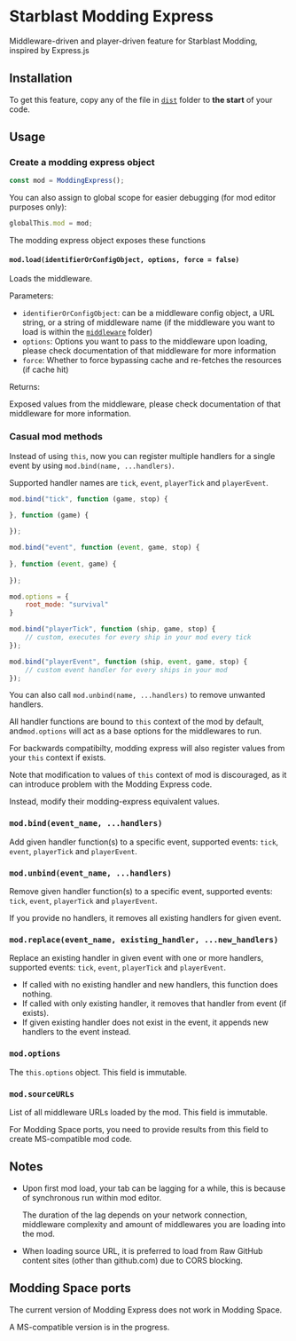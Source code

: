 # Starblast Modding Express
Middleware-driven and player-driven feature for Starblast Modding, inspired by Express.js

## Installation
To get this feature, copy any of the file in [`dist`](./dist) folder to **the start** of your code.
## Usage
### Create a modding express object
```js
const mod = ModdingExpress();
```

You can also assign to global scope for easier debugging (for mod editor purposes only):
```js
globalThis.mod = mod;
```

The modding express object exposes these functions
#### `mod.load(identifierOrConfigObject, options, force = false)`
Loads the middleware.

Parameters:
- `identifierOrConfigObject`: can be a middleware config object, a URL string, or a string of middleware name (if the middleware you want to load is within the [`middleware`](./middleware) folder)
- `options`: Options you want to pass to the middleware upon loading, please check documentation of that middleware for more information
- `force`: Whether to force bypassing cache and re-fetches the resources (if cache hit)

Returns:

Exposed values from the middleware, please check documentation of that middleware for more information.

### Casual mod methods
Instead of using `this`, now you can register multiple handlers for a single event by using `mod.bind(name, ...handlers)`.

Supported handler names are `tick`, `event`, `playerTick` and `playerEvent`.

```js
mod.bind("tick", function (game, stop) {
	
}, function (game) {

});

mod.bind("event", function (event, game, stop) {
	
}, function (event, game) {
	
});

mod.options = {
	root_mode: "survival"
}

mod.bind("playerTick", function (ship, game, stop) {
	// custom, executes for every ship in your mod every tick
});

mod.bind("playerEvent", function (ship, event, game, stop) {
	// custom event handler for every ships in your mod
});
```
You can also call `mod.unbind(name, ...handlers)` to remove unwanted handlers.

All handler functions are bound to `this` context of the mod by default, and`mod.options` will act as a base options for the middlewares to run.

For backwards compatibilty, modding express will also register values from your `this` context if exists.

Note that modification to values of `this` context of mod is discouraged, as it can introduce problem with the Modding Express code.

Instead, modify their modding-express equivalent values.

### `mod.bind(event_name, ...handlers)`
Add given handler function(s) to a specific event, supported events: `tick`, `event`, `playerTick` and `playerEvent`.

### `mod.unbind(event_name, ...handlers)`
Remove given handler function(s) to a specific event, supported events: `tick`, `event`, `playerTick` and `playerEvent`.

If you provide no handlers, it removes all existing handlers for given event.
### `mod.replace(event_name, existing_handler, ...new_handlers)`
Replace an existing handler in given event with one or more handlers, supported events: `tick`, `event`, `playerTick` and `playerEvent`.

- If called with no existing handler and new handlers, this function does nothing.
- If called with only existing handler, it removes that handler from event (if exists).
- If given existing handler does not exist in the event, it appends new handlers to the event instead.

### `mod.options`
The `this.options` object. This field is immutable.

### `mod.sourceURLs`
List of all middleware URLs loaded by the mod. This field is immutable.

For Modding Space ports, you need to provide results from this field to create MS-compatible mod code.

## Notes
- Upon first mod load, your tab can be lagging for a while, this is because of synchronous run within mod editor.

	The duration of the lag depends on your network connection, middleware complexity and amount of middlewares you are loading into the mod.
- When loading source URL, it is preferred to load from Raw GitHub content sites (other than github.com) due to CORS blocking.

## Modding Space ports
The current version of Modding Express does not work in Modding Space.

A MS-compatible version is in the progress.
